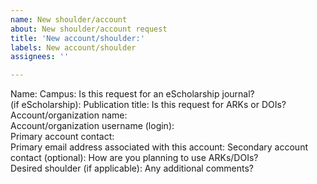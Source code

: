 ```yaml
---
name: New shoulder/account
about: New shoulder/account request
title: 'New account/shoulder:'
labels: New account/shoulder
assignees: ''

---
```


Name:
Campus:
Is this request for an eScholarship journal?	
(if eScholarship): Publication title:
Is this request for ARKs or DOIs?	
Account/organization name:	
Account/organization username (login):	
Primary account contact:	
Primary email address associated with this account:	
Secondary account contact (optional):
How are you planning to use ARKs/DOIs?	
Desired shoulder (if applicable):
Any additional comments?
